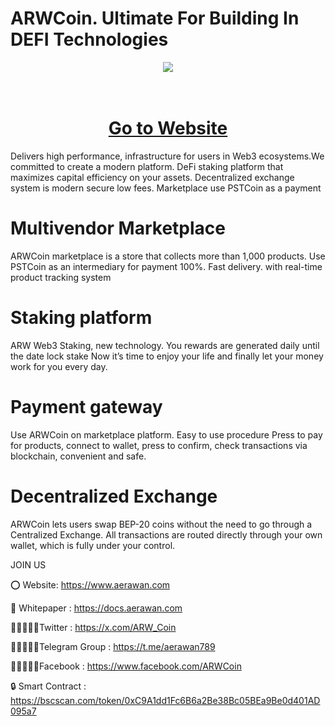 # ARWCoin. Ultimate For Building In DEFI Technologies
<div align="center"><img src="https://www.aerawan.com/wp-content/uploads/2024/06/GHOI.jpg" /><br />
</div>
<div align="center">
  <h1><br />
    <a href="https://aerawan.com/" target="_blank">Go to Website<br />
    </a></h1>
</div>
Delivers high performance, infrastructure for users in Web3 ecosystems.We committed to create a modern platform. DeFi staking platform that maximizes capital efficiency on your assets. Decentralized exchange system is modern secure low fees. Marketplace use PSTCoin as a payment

# Multivendor Marketplace
ARWCoin marketplace is a store that collects more than 1,000 products. Use PSTCoin as an intermediary for payment 100%. Fast delivery. with real-time product tracking system

# Staking platform
ARW Web3 Staking, new technology. You rewards are generated daily until the date lock stake Now it’s time to enjoy your life and finally let your money work for you every day.

# Payment gateway
Use ARWCoin on marketplace platform. Easy to use procedure Press to pay for products, connect to wallet, press to confirm, check transactions via blockchain, convenient and safe.

# Decentralized Exchange
ARWCoin lets users swap BEP-20 coins without the need to go through a Centralized Exchange. All transactions are routed directly through your own wallet, which is fully under your control.

JOIN US

⭕ Website: https://www.aerawan.com

📄 Whitepaper : https://docs.aerawan.com

👨🏿‍🤝‍👨🏿Twitter : https://x.com/ARW_Coin

👨🏿‍🤝‍👨🏿Telegram Group : https://t.me/aerawan789

👨🏿‍🤝‍👨🏿Facebook : https://www.facebook.com/ARWCoin

🔒 Smart Contract : https://bscscan.com/token/0xC9A1dd1Fc6B6a2Be38Bc05BEa9Be0d401AD095a7

